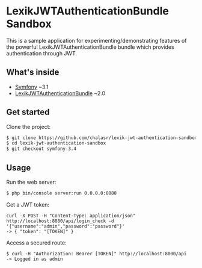 LexikJWTAuthenticationBundle Sandbox
=====================================

This is a sample application for experimenting/demonstrating features of the powerful LexikJWTAuthenticationBundle bundle which provides authentication through JWT.

What's inside
--------------

- [Symfony](https://github.com/symfony/symfony) ~3.1
- [LexikJWTAuthenticationBundle](https://github.com/lexik/LexikJWTAuthenticationBundle) ~2.0

Get started
------------

Clone the project:
```sh
$ git clone https://github.com/chalasr/lexik-jwt-authentication-sandbox
$ cd lexik-jwt-authentication-sandbox
$ git checkout symfony-3.4
```


Usage
------

Run the web server:
```sh
$ php bin/console server:run 0.0.0.0:8080
```


Get a JWT token:


```
curl -X POST -H "Content-Type: application/json" http://localhost:8080/api/login_check -d '{"username":"admin","password":"password"}'
-> { "token": "[TOKEN]" }  
```

Access a secured route:
```
$ curl -H "Authorization: Bearer [TOKEN]" http://localhost:8000/api
-> Logged in as admin
```
